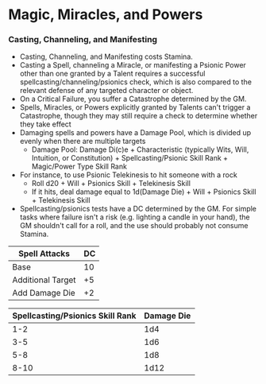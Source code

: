 # Magic, Miracles, and Powers

### Casting, Channeling, and Manifesting
* Casting, Channeling, and Manifesting costs Stamina.
* Casting a Spell, channeling a Miracle, or manifesting a Psionic Power other than one granted by a Talent requires a successful spellcasting/channeling/psionics check, which is also compared to the relevant defense of any targeted character or object.
* On a Critical Failure, you suffer a Catastrophe determined by the GM.
* Spells, Miracles, or Powers explicitly granted by Talents can't trigger a Catastrophe, though they may still require a check to determine whether they take effect
* Damaging spells and powers have a Damage Pool, which is divided up evenly when there are multiple targets
	* Damage Pool: Damage Di(c)e + Characteristic (typically Wits, Will, Intuition, or Constitution) + Spellcasting/Psionic Skill Rank + Magic/Power Type Skill Rank
* For instance, to use Psionic Telekinesis to hit someone with a rock
	* Roll d20 + Will + Psionics Skill + Telekinesis Skill
	* If it hits, deal damage equal to 1d(Damage Die) + Will + Psionics Skill + Telekinesis Skill
* Spellcasting/psionics tests have a DC determined by the GM. For simple tasks where failure isn't a risk (e.g. lighting a candle in your hand), the GM shouldn't call for a roll, and the use should probably not consume Stamina.

| Spell Attacks     | DC               |
| ----------------- | ---------------- |
| Base              | 10               |
| Additional Target | +5               |
| Add Damage Die    | +2               |

| Spellcasting/Psionics Skill Rank | Damage Die |
| -------------------------------- | ---------- |
| 1-2                              | 1d4        |
| 3-5                              | 1d6        |
| 5-8                              | 1d8        |
| 8-10                             | 1d12       |